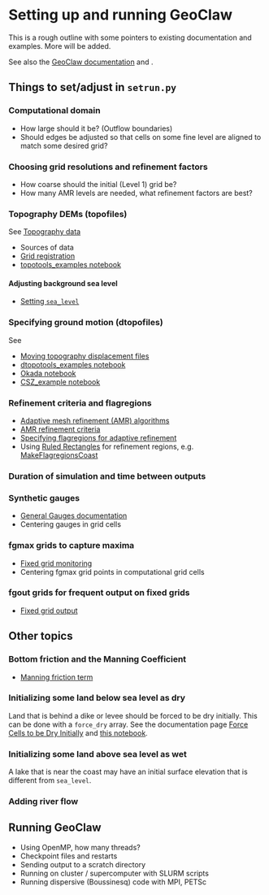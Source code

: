 
# Setting up and running GeoClaw

This is a rough outline with some pointers to existing documentation and
examples.  More will be added.

See also the 
[GeoClaw documentation](https://www.clawpack.org/contents.html#geoclaw-geophysical-flows)
and [](intro_resources).

## Things to set/adjust in `setrun.py`

### Computational domain

- How large should it be? (Outflow boundaries)
- Should edges be adjusted so that cells on some fine level are aligned to
  match some desired grid?

### Choosing grid resolutions and refinement factors

- How coarse should the initial (Level 1) grid be?
- How many AMR levels are needed, what refinement factors are best?


### Topography DEMs (topofiles)

See [Topography data](https://www.clawpack.org/topo.html)

- Sources of data
- [Grid registration](https://www.clawpack.org/grid_registration.html)
- [topotools_examples notebook](https://www.clawpack.org/gallery/_static/apps/notebooks/geoclaw/topotools_examples.html)

#### Adjusting background sea level

- [Setting `sea_level`](https://www.clawpack.org/sealevel.html)

### Specifying ground motion (dtopofiles)

See 
- [Moving topography displacement files](https://www.clawpack.org/dtopo.html)
- [dtopotools_examples notebook](https://www.clawpack.org/gallery/_static/apps/notebooks/geoclaw/dtopotools_examples.html)
- [Okada notebook](https://www.clawpack.org/gallery/_static/apps/notebooks/geoclaw/Okada.html)
- [CSZ_example notebook](https://www.clawpack.org/gallery/_static/apps/notebooks/geoclaw/dtopo_triangular/CSZ_example.html)

### Refinement criteria and flagregions

- [Adaptive mesh refinement (AMR) algorithms](https://www.clawpack.org/amr_algorithm.html)
- [AMR refinement criteria](https://www.clawpack.org/refinement.html)
- [Specifying flagregions for adaptive
  refinement](https://www.clawpack.org/flagregions.html)
- Using [Ruled Rectangles](http://www.clawpack.org/ruled_rectangles.html)
  for refinement regions, e.g.
  [MakeFlagregionsCoast](https://www.clawpack.org/gallery/_static/apps/notebooks/geoclaw/MakeFlagregionsCoast.html)

### Duration of simulation and time between outputs

### Synthetic gauges

- [General Gauges documentation](https://www.clawpack.org/gauges.html)
- Centering gauges in grid cells

### fgmax grids to capture maxima

- [Fixed grid monitoring](https://www.clawpack.org/fgmax.html)
- Centering fgmax grid points in computational grid cells

### fgout grids for frequent output on fixed grids

- [Fixed grid output](https://www.clawpack.org/fgout.html)

## Other topics

### Bottom friction and the Manning Coefficient

- [Manning friction term](https://www.clawpack.org/manning.html)

### Initializing some land below sea level as dry

Land that is behind a dike or levee should be forced to be dry initially.
This can be done with a `force_dry` array. See 
the documentation page [Force Cells to be Dry
Initially](http://www.clawpack.org/force_dry.html) and
[this notebook](https://www.clawpack.org/gallery/_static/apps/notebooks/geoclaw/ForceDry.html).


### Initializing some land above sea level as wet

A lake that is near the coast may have an initial surface elevation that is
different from `sea_level`.

### Adding river flow

## Running GeoClaw

- Using OpenMP, how many threads?
- Checkpoint files and restarts
- Sending output to a scratch directory
- Running on cluster / supercomputer with SLURM scripts
- Running dispersive (Boussinesq) code with MPI, PETSc


